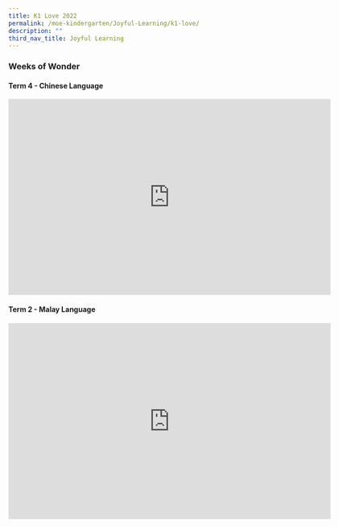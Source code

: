 ```yaml
---
title: K1 Love 2022
permalink: /moe-kindergarten/Joyful-Learning/k1-love/
description: ""
third_nav_title: Joyful Learning
---
```

### Weeks of Wonder

#### Term 4 - Chinese Language
<center>
	<iframe allowfullscreen="true" height="389" width="640" frameborder="0" src="https://docs.google.com/presentation/d/e/2PACX-1vQ2GcBxYeRBJYVwccSMMydzqVZN4neBkqJVrsjddjW2vP41iyNFclbnnzS7dTsgPw/embed?start=true&amp;loop=true&amp;delayms=3000"></iframe>
</center>


#### Term 2 - Malay Language
<center>
	<iframe allowfullscreen="true" height="389" width="640" frameborder="0" src="https://docs.google.com/presentation/d/e/2PACX-1vTzJ9Ydk-Pa_j3rt-_zpmQrxYzOMvGeotUOeXWMecYrMHos8u89eOzakaEvzYzdSQ/embed?start=true&amp;loop=true&amp;delayms=3000"></iframe>
</center>


